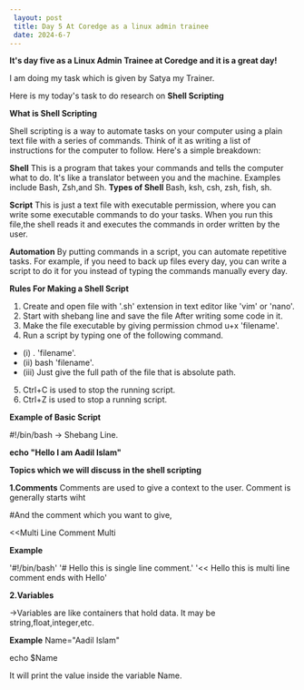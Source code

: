 ```yaml
---
 layout: post
 title: Day 5 At Coredge as a linux admin trainee
 date: 2024-6-7
---
```


**It's day five as a Linux Admin Trainee at Coredge and it is a great day!**

I am doing my task which is given by Satya my Trainer.

Here is  my today's task to do research on **Shell Scripting**


**What is Shell Scripting**

Shell scripting is a way to automate tasks on your computer using a plain text file with a series of commands. Think of it as writing a list of instructions for the computer to follow. Here's a simple breakdown:

**Shell**
This is a program that takes your commands and tells the computer what to do. 
It's like a translator between you and the machine. Examples include Bash, Zsh,and Sh.
**Types of Shell**
Bash, ksh, csh, zsh, fish, sh.

**Script**
This is just a text file with executable permission, where you can write some executable commands to do your tasks. When you run this file,the shell reads it and executes the commands in order written by the user.

**Automation**
By putting commands in a script, you can automate repetitive tasks. For example, if you need to back up files every day, you can write a script to do it for you instead of typing the commands manually every day.

**Rules For Making a Shell Script**
1. Create and open file with '.sh' extension in text editor like 'vim' or 'nano'.
2. Start with shebang line and save the file After writing some code in it.
3. Make the file executable by giving permission chmod u+x 'filename'. 
4. Run a script by typing one of the following command.
- (i) . 'filename'.
- (ii) bash 'filename'.
- (iii) Just give the full path of the file that is absolute path.
5. Ctrl+C is used to stop the running script.
6. Ctrl+Z is used to stop a running script.

**Example of Basic Script**

#!/bin/bash  -> Shebang Line.

**echo "Hello I am Aadil Islam"**


**Topics which we will discuss in the shell scripting**


**1.Comments**
Comments are used to give a context to the user. Comment is generally starts wiht 

#And the comment which you want to give, 

<<Multi Line Comment
Multi

**Example**

'#!/bin/bash'
'# Hello this is single line comment.'
'<< Hello this is multi line comment ends with
Hello'


**2.Variables**

->Variables are like containers that hold data. It may be string,float,integer,etc.

**Example**
Name="Aadil Islam"

echo $Name

It will print the value inside the variable Name.




